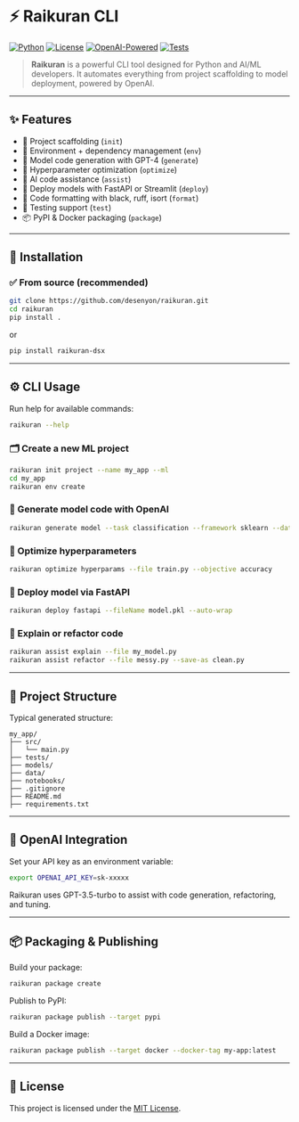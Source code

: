 # ⚡️ Raikuran CLI

[![Python](https://img.shields.io/badge/Python-3.8%2B-blue.svg)](https://www.python.org/)
[![License](https://img.shields.io/badge/License-MIT-brightgreen.svg)](LICENSE)
[![OpenAI-Powered](https://img.shields.io/badge/Powered%20by-OpenAI-%237A57D1)](https://openai.com/)
[![Tests](https://img.shields.io/badge/tests-passing-green)]()

> **Raikuran** is a powerful CLI tool designed for Python and AI/ML developers. It automates everything from project scaffolding to model deployment, powered by OpenAI.

---

## ✨ Features

- 🧱 Project scaffolding (`init`)
- 🐍 Environment + dependency management (`env`)
- 🤖 Model code generation with GPT-4 (`generate`)
- 🎯 Hyperparameter optimization (`optimize`)
- 🧠 AI code assistance (`assist`)
- 🚀 Deploy models with FastAPI or Streamlit (`deploy`)
- 🧹 Code formatting with black, ruff, isort (`format`)
- 🧪 Testing support (`test`)
- 📦 PyPI & Docker packaging (`package`)

---

## 🧪 Installation

### ✅ From source (recommended)

```bash
git clone https://github.com/desenyon/raikuran.git
cd raikuran
pip install .
````
or
```bash
pip install raikuran-dsx
```
---

## ⚙️ CLI Usage

Run help for available commands:

```bash
raikuran --help
```

### 🗂️ Create a new ML project

```bash
raikuran init project --name my_app --ml
cd my_app
raikuran env create
```

### 🤖 Generate model code with OpenAI

```bash
raikuran generate model --task classification --framework sklearn --dataset iris
```

### 🎯 Optimize hyperparameters

```bash
raikuran optimize hyperparams --file train.py --objective accuracy
```

### 🚀 Deploy model via FastAPI

```bash
raikuran deploy fastapi --fileName model.pkl --auto-wrap
```

### 🧠 Explain or refactor code

```bash
raikuran assist explain --file my_model.py
raikuran assist refactor --file messy.py --save-as clean.py
```

---

## 📂 Project Structure

Typical generated structure:

```
my_app/
├── src/
│   └── main.py
├── tests/
├── models/
├── data/
├── notebooks/
├── .gitignore
├── README.md
├── requirements.txt
```

---

## 🔐 OpenAI Integration

Set your API key as an environment variable:

```bash
export OPENAI_API_KEY=sk-xxxxx
```
Raikuran uses GPT-3.5-turbo to assist with code generation, refactoring, and tuning.

---

## 📦 Packaging & Publishing

Build your package:

```bash
raikuran package create
```

Publish to PyPI:

```bash
raikuran package publish --target pypi
```

Build a Docker image:

```bash
raikuran package publish --target docker --docker-tag my-app:latest
```

---

## 🧾 License

This project is licensed under the [MIT License](LICENSE).